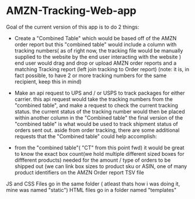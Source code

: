 # AMZN-Tracking-Web-app

Goal of the current version of this app is to do 2 things: 

- Create a "Combined Table" which would be based off of the AMZN order report but this "combined table" would include a column with tracking numbers( as of right now, the tracking file would be manually supplied to the website by the end user interacting with the website ) end user would drag and drop or upload AMZN order reports and a matching Tracking report (left join tracking to Order report) (note: it is, in fact possible, to have 2 or more tracking numbers for the same recipient, keep this in mind) 

- Make an api request to UPS and / or USPS to track packages for either carrier. this api request would take the tracking numbers from the "combined table", and make a request to check the current tracking status. the current status of the tracking number would then be placed within another column in the "Combined table" the final version of the "combined table" is what would be used to track shipment status of orders sent out. aside from order tracking, there are some additional requests that the "Combined table" could help accomplish:

- from the "combined table"( "CT" from this point fwd) it would be great to know the exact box count(we hold multiple different sized boxes for diffferent products) needed for the amount / type of orders to be shipped out (we can link box sizes to product sku or ASIN, one of many product identifiers on the AMZN Order report TSV file

 JS and CSS Files go in the same folder ( atleast thats how i was doing it, mine was named "static") 
 HTML files go in a folder named "templates"
 
 
